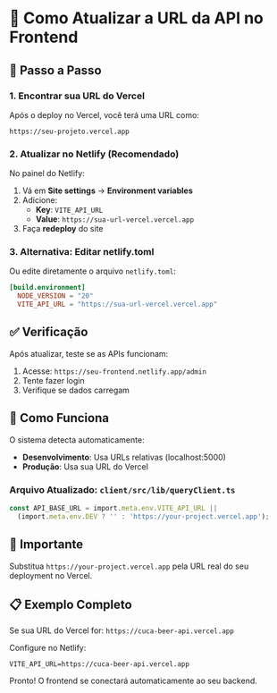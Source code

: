 # 🔗 Como Atualizar a URL da API no Frontend

## 📍 Passo a Passo

### 1. Encontrar sua URL do Vercel
Após o deploy no Vercel, você terá uma URL como:
```
https://seu-projeto.vercel.app
```

### 2. Atualizar no Netlify (Recomendado)
No painel do Netlify:
1. Vá em **Site settings** → **Environment variables**
2. Adicione:
   - **Key**: `VITE_API_URL`
   - **Value**: `https://sua-url-vercel.vercel.app`
3. Faça **redeploy** do site

### 3. Alternativa: Editar netlify.toml
Ou edite diretamente o arquivo `netlify.toml`:
```toml
[build.environment]
  NODE_VERSION = "20"
  VITE_API_URL = "https://sua-url-vercel.vercel.app"
```

## ✅ Verificação

Após atualizar, teste se as APIs funcionam:
1. Acesse: `https://seu-frontend.netlify.app/admin`
2. Tente fazer login
3. Verifique se dados carregam

## 🔧 Como Funciona

O sistema detecta automaticamente:
- **Desenvolvimento**: Usa URLs relativas (localhost:5000)
- **Produção**: Usa sua URL do Vercel

### Arquivo Atualizado: `client/src/lib/queryClient.ts`
```typescript
const API_BASE_URL = import.meta.env.VITE_API_URL || 
  (import.meta.env.DEV ? '' : 'https://your-project.vercel.app');
```

## 🚨 Importante

Substitua `https://your-project.vercel.app` pela URL real do seu deployment no Vercel.

## 📋 Exemplo Completo

Se sua URL do Vercel for: `https://cuca-beer-api.vercel.app`

Configure no Netlify:
```
VITE_API_URL=https://cuca-beer-api.vercel.app
```

Pronto! O frontend se conectará automaticamente ao seu backend.